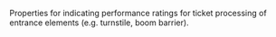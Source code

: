 Properties for indicating performance ratings for ticket processing of entrance elements (e.g. turnstile, boom barrier).
